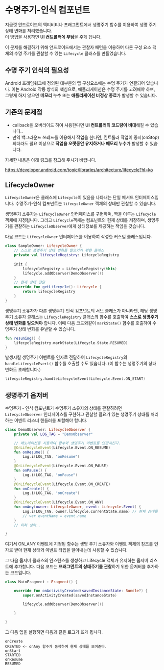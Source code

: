 

# 수명주기-인식 컴포넌트
지금껏 안드로이드의 액티비티나 프래그먼트에서 생명주기 함수를 이용하여 생명 주기 상태 변화를 처리했습니다.   
이 방법을 사용하면 **UI 컨트롤러에 부담**을 주게 됩니다.

이 문제를 해결하기 위해 안드로이드에서는 관찰자 패턴을 이용하여 다른 구성 요소 객체의 수명 주기를 관찰할 수 있는 `Lifecycle` 클래스를 만들었습니다.
## 수명 주기 인식의 필요성
Android 프레임워크에 정의된 대부분의 앱 구성요소에는 수명 주기가 연결되어 있습니다. 이는 Android 작동 방식의 핵심으로, 애플리케이션은 수명 주기를 고려해야 하며, 그렇게 하지 않으면 **메모리 누수** 또는 **애플리케이션 비정상 종료**가 발생할 수 있습니다. 

## 기존의 문제점  
* callback을 오버라이드 하여 사용한다면 **UI 컨트롤러의 코드량이 비대**해질 수 있습니다.. 
* 만약 백그라운드 쓰레드를 이용해서 작업을 한다면, 컨트롤러 작업이 중지(onStop) 되더라도 필요 이상으로 **작업을 오랫동안 유지하거나 메모리 누수**가 발생할 수 있습니다.

자세한 내용은 아래 링크를 참고해 주시기 바랍니다.

https://developer.android.com/topic/libraries/architecture/lifecycle?hl=ko


## LifecycleOwner
`LifecycleOwner`은 클래스에 `Lifecycle`이 있음을 나타내는 단일 메서드 인터페이스입니다. 수명주기-인식 컴포넌트는 `lifecycleOwner` 객체의 상태만 관찰할 수 있습니다.

생명주기 소유자는 `LifecycleOwner` 인터페이스를 구현하며, 짝을 이루는 `Lifecycle` 객체에 지정됩니다. 그리고 `Lifecycle`객체는 컴포넌트의 현재 상태를 저장하며, 생명주기를 관찰하는 `LifecycleObserver`에게 상태정보를 제공하는 책임을 갖습니다. 

다음 코드는 `LifecycleOwner` 인터페이스를 이용하여 작성한 커스텀 클래스입니다.  
```kotlin
class SampleOwner: LifecycleOwner {
	// 스스로 생명주기 상태 변화를 일으키기 위한 클래스
    private val lifecycleRegistry: LifecycleRegistry
    
    init {
    	lifecycleRegistry = LifecycleRegistry(this)
        lifecycle.addObserver(DemoObserver())
    }
    // 현재 상태 전달
    override fun getLifecycle(): Lifecycle {
    	return lifecycleRegistry
    }
}
```

생명주기 소유자가 다른 생명주기-인식 컴포넌트의 서브 클래스가 아니라면, 해당 생명주기 소유자 클래스는 `LifecycleRegistry` 클래스의 함수를 호출하여 **스스로 생명주기 상태 변화를 일으켜야** 합니다. 이때 다음 코드와같이  `markState()` 함수를 호출하여 수명주기 상태 변화를 유발할 수 있습니다.

```kotlin
fun resuning() {
	lifecycleRegistry.markState(Lifecycle.State.RESUMED)
}
```

발생시킬 생명주기 이벤트를 인자로 전달하여 `LifecycleRegistry`의 `handleLifecycleEvert()` 함수를 호출할 수도 있습니다. (이 함수는 생명주기의 상태 변화도 초래합니다.)
```kotlin
lifecycleRegistry.handleLifecycleEvent(Lifecycle.Event.ON_START)
```

## 생명주기 옵저버
수명주기 - 인식 컴포넌트가 수명주기 소유자의 상태를 관찰하려면 `LifecycleObserver` 인터페이스를 구현하고 관찰할 필요가 있는 생명주기 상태를 처리하는 이벤트 리스너 핸들러를 포함해야 합니다.

```kotlin
class DemoObserver: LifecycleObserver {
    private val LOG_TAG = "DemoObserver"

    // 애노테이션을 사용하여 함수와 생명주기 이벤트를 연관시킨다.
    @OnLifecycleEvent(Lifecycle.Event.ON_RESUME)
    fun onResume() {
        Log.i(LOG_TAG, "onResume")
    }
    @OnLifecycleEvent(Lifecycle.Event.ON_PAUSE)
    fun onPause() {
        Log.i(LOG_TAG, "onPause")
    }
    @OnLifecycleEvent(Lifecycle.Event.ON_CREATE)
    fun onCreate() {
        Log.i(LOG_TAG, "onCreate")
    }
    @OnLifecycleEvent(Lifecycle.Event.ON_ANY)
    fun onAny(owner: LifecycleOwner, event: Lifecycle.Event) {
        Log.i(LOG_TAG, owner.lifecycle.currentState.name) // 현재 상태를 로깅
        // var eventName = event.name
    }
	// 이하 생략..

}
```
여기서 ON_ANY 이벤트에 지정된 함수는 생명 주기 소유자와 이벤트 객체의 참조를 인자로 받아 현재 상태와 이벤트 타입을 알아내는데 사용할 수 있습니다.

그 다음 옵저버 클래스의 인스턴스를 생성하고 Lifecycle 객체가 유지하는 옵저버 리스트에 추가합니다. 다음 코드는 **프래그먼트의 상태주기를 관찰**하기 위한 옵저버를 추가하는 코드입니다.
```kotlin
class MainFragment : Fragment() {

    override fun onActivityCreated(savedInstanceState: Bundle?) {
        super.onActivityCreated(savedInstanceState)

        lifecycle.addObserver(DemoObserver())

    }

}
```
그 다음 앱을 실행하면 다음과 같은 로그가 뜨게 됩니다.
```
onCreate
CREATED <- onAny 함수가 동작하여 현재 상태를 보여준다. 
onStart
STARTED
onResume
RESUMED
```
